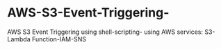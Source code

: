 # AWS-S3-Event-Triggering-
AWS S3 Event Triggering using shell-scripting-
using AWS services: S3-Lambda Function-IAM-SNS
